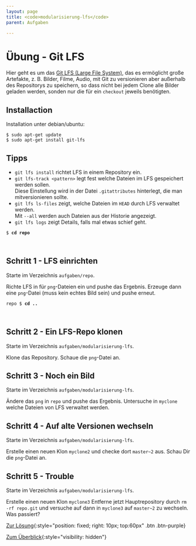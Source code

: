 ```yaml
---
layout: page
title: <code>modularisierung-lfs</code>
parent: Aufgaben

---
```

# Übung - Git LFS

Hier geht es um das [Git LFS (Large File System)](https://git-lfs.github.com/),
das es ermöglicht große Artefakte, z. B. Bilder, Filme, Audio, 
mit Git zu versionieren aber außerhalb des Repositorys zu speichern,
so dass nicht bei jedem Clone alle Bilder geladen werden,
sonden nur die für ein `checkout` jeweils benötigten.

## Installaction

Installation unter debian/ubuntu:

    $ sudo apt-get update
    $ sudo apt-get install git-lfs

## Tipps

* `git lfs install` richtet LFS in einem Repository ein.
* `git lfs-track <pattern>` legt fest welche Dateien im LFS gespeichert werden sollen.\
  Diese Einstellung wird in der Datei `.gitattributes` hinterlegt, 
  die man mitversionieren sollte.
* `git lfs ls-files` zeigt, welche Dateien im `HEAD` durch LFS verwaltet werden.\
   Mit `--all` werden auch Dateien aus der Historie angezeigt.
* `git lfs logs` zeigt Details, falls mal etwas schief geht.   




<pre><code>$ <b>cd repo</b><br><br><br></code></pre>


## Schritt 1 - LFS einrichten

Starte im Verzeichnis `aufgaben/repo`.

Richte LFS in für `png`-Dateien ein und pushe das Ergebnis.
Erzeuge dann eine `png`-Datei (muss kein echtes Bild sein)
und pushe erneut.


<pre><code>repo $ <b>cd ..</b><br><br><br></code></pre>


## Schritt 2 - Ein LFS-Repo klonen

Starte im Verzeichnis `aufgaben/modularisierung-lfs`.

Klone das Repository.
Schaue die `png`-Datei an. 

## Schritt 3 - Noch ein Bild

Starte im Verzeichnis `aufgaben/modularisierung-lfs`.

Ändere das `png` in `repo` und pushe das Ergebnis. 
Untersuche in `myclone` welche Dateien von LFS verwaltet werden.

## Schritt 4 - Auf alte Versionen wechseln

Starte im Verzeichnis `aufgaben/modularisierung-lfs`.

Erstelle einen neuen Klon `myclone2` und checke dort `master~2` aus.
Schau Dir die `png`-Datei an.  

## Schritt 5 - Trouble

Starte im Verzeichnis `aufgaben/modularisierung-lfs`.

Erstelle einen neuen Klon `myclone3`
Entferne jetzt Hauptrepository durch `rm -rf repo.git` und versuche auf 
dann in `myclone3` auf `master~2` zu wechseln. Was passiert?                

[Zur Lösung](loesung-modularisierung-lfs.html){:style="position: fixed; right: 10px; top:60px" .btn .btn-purple}

[Zum Überblick](../../ueberblick.html){:style="visibility: hidden"}

